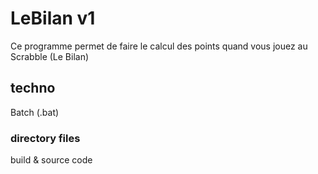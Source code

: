 # LeBilan v1
Ce programme permet de faire le calcul des points quand vous jouez au Scrabble (Le Bilan)

## techno
Batch (.bat)

### directory files
build & source code
